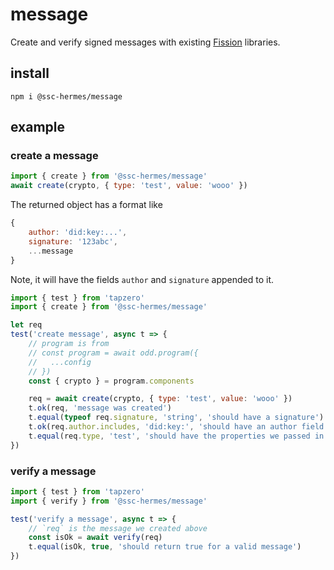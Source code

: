 # message

Create and verify signed messages with existing [Fission](https://github.com/oddsdk/ts-odd) libraries.

## install

```
npm i @ssc-hermes/message
```

## example

### create a message
```js
import { create } from '@ssc-hermes/message'
await create(crypto, { type: 'test', value: 'wooo' })
```

The returned object has a format like
```js
{
    author: 'did:key:...',
    signature: '123abc',
    ...message
}
```
Note, it will have the fields `author` and `signature` appended to it.

```js
import { test } from 'tapzero'
import { create } from '@ssc-hermes/message'

let req
test('create message', async t => {
    // program is from
    // const program = await odd.program({
    //   ...config
    // })
    const { crypto } = program.components

    req = await create(crypto, { type: 'test', value: 'wooo' })
    t.ok(req, 'message was created')
    t.equal(typeof req.signature, 'string', 'should have a signature')
    t.ok(req.author.includes, 'did:key:', 'should have an author field')
    t.equal(req.type, 'test', 'should have the properties we passed in')
})
```

### verify a message
```js
import { test } from 'tapzero'
import { verify } from '@ssc-hermes/message'

test('verify a message', async t => {
    // `req` is the message we created above
    const isOk = await verify(req)
    t.equal(isOk, true, 'should return true for a valid message')
})
```
